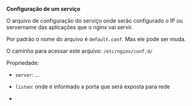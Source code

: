 <b>Configuração de um serviço</b>

O arquivo de configuração do serviço onde serão configurado o IP ou servername das aplicações que o nginx vai servir.

Por padrão o nome do arquivo é `default.conf`. Mas ele pode ser muda.

O caminho para acessar este arquivo: `/etc/nginx/conf.d/`

Propriedade:

- `server`: ...

- `listen`: onde é informado a porta que será exposta para rede

-